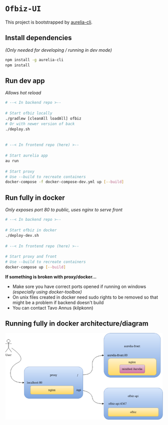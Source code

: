 # `Ofbiz-UI`

This project is bootstrapped by [aurelia-cli](https://github.com/aurelia/cli).

## Install dependencies
_(Only needed for developing / running in dev mode)_

```bash
npm install -g aurelia-cli
npm install
```

## Run dev app
_Allows hot reload_
```bash
# --< In backend repo >--

# Start ofbiz locally
./gradlew [cleanAll loadAll] ofbiz
# Or with newer version of back
./deploy.sh


# --< In frontend repo (here) >--

# Start aurelia app
au run

# Start proxy
# Use --build to recreate containers
docker-compose -f docker-compose-dev.yml up [--build]
```

## Run fully in docker
_Only exposes port 80 to public, uses nginx to serve front_
```bash
# --< In backend repo >--

# Start ofbiz in docker  
./deploy-dev.sh

# --< In frontend repo (here) >--

# Start proxy and front
# Use --build to recreate containers
docker-compose up [--build]
```

**If something is broken with proxy/docker...**
- Make sore you have correct ports opened if running on windows _(especially using docker-toolbox)_
- On unix files created in docker need sudo rights to be removed so that might be a problem if backend doesn't build
- You can contact Tavo Annus (kilpkonn)

## Running fully in docker architecture/diagram
![img](./readme/deploy-proxy.png)
